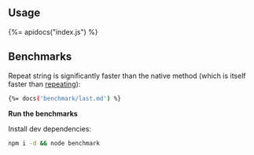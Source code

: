## Usage

{%= apidocs("index.js") %}

## Benchmarks

Repeat string is significantly faster than the native method (which is itself faster than [repeating](https://github.com/sindresorhus/repeating)):

```sh
{%= docs('benchmark/last.md') %}
```

**Run the benchmarks**

Install dev dependencies:

```sh
npm i -d && node benchmark
```
